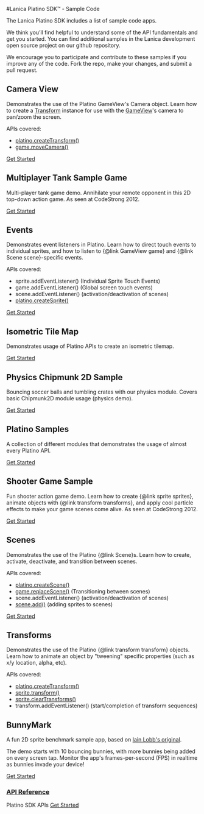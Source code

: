 #Lanica Platino SDK™ - Sample Code

The Lanica Platino SDK includes a list of sample code apps.

We think you’ll find helpful to understand some of the API fundamentals and get you started. You can find additional samples in the Lanica development open source project on our github repository.

We encourage you to participate and contribute to these samples if you improve any of the code. Fork the repo, make your changes, and submit a pull request.


## Camera View

Demonstrates the use of the Platino GameView's Camera object. Learn how to create a [Transform](http://docs.lanica.co/docs/#!/api/Transform) instance for use with the [GameView](http://docs.lanica.co/docs/#!/api/GameView)'s camera to pan/zoom the screen.

APIs covered:

* [platino.createTransform()](http://docs.lanica.co/docs/#!/api/Platino-method-createTransform)
* [game.moveCamera()](http://docs.lanica.co/docs/#!/api/GameView-method-moveCamera)

[Get Started](https://github.com/Lanica/Platform/tree/master/platino/Engine/Camera)

## Multiplayer Tank Sample Game

Multi-player tank game demo. Annihilate your remote opponent in this 2D top-down action game. As seen at CodeStrong 2012.

[Get Started](https://github.com/Lanica/Platform/tree/master/platino/Engine/CodestrongTank)

## Events

Demonstrates event listeners in Platino. Learn how to direct touch events to individual sprites, and how to listen to {@link GameView game} and {@link Scene scene}-specific events.

APIs covered:

* sprite.addEventListener() (Individual Sprite Touch Events)
* game.addEventListener() (Global screen touch events)
* scene.addEventListener() (activation/deactivation of scenes)
* [platino.createSprite()](http://docs.lanica.co/docs/#!/api/Platino-method-createSprite)

[Get Started](https://github.com/Lanica/Platform/tree/master/platino/Engine/Events)

## Isometric Tile Map

Demonstrates usage of Platino APIs to create an isometric tilemap.

[Get Started](https://github.com/Lanica/Platform/tree/master/platino/Engine/IsometricTileMapTest)

## Physics Chipmunk 2D Sample

Bouncing soccer balls and tumbling crates with our physics module. Covers basic Chipmunk2D module usage (physics demo).

[Get Started](https://github.com/Lanica/Platform/tree/master/platino/Engine/ChipmunkSample)

## Platino Samples

A collection of different modules that demonstrates the usage of almost every Platino API.

[Get Started](https://github.com/Lanica/Platform/tree/master/platino/Engine/PlatinoSamples)

## Shooter Game Sample

Fun shooter action game demo. Learn how to create {@link sprite sprites}, animate objects with {@link transform transforms}, and apply cool particle effects to make your game scenes come alive. As seen at CodeStrong 2012.

[Get Started](https://github.com/Lanica/Platform/tree/master/platino/Engine/PlatinoShooter)

## Scenes

Demonstrates the use of the Platino {@link Scene}s. Learn how to create, activate, deactivate, and transition between scenes.

APIs covered:

* [platino.createScene()](http://docs.lanica.co/docs/#!/api/Platino-method-createScene)
* [game.replaceScene()](http://docs.lanica.co/docs/#!/api/GameView-method-replaceScene) (Transitioning between scenes)
* scene.addEventListener() (activation/deactivation of scenes)
* [scene.add()](http://docs.lanica.co/docs/#!/api/Scene-method-add) (adding sprites to scenes)

[Get Started](https://github.com/Lanica/Platform/tree/master/platino/Engine/Camera)

## Transforms

Demonstrates the use of the Platino {@link transform transform} objects. Learn how to animate an object by "tweening" specific properties (such as x/y location, alpha, etc).

APIs covered:

* [platino.createTransform()](http://docs.lanica.co/docs/#!/api/Platino-method-createTransform)
* [sprite.transform()](http://docs.lanica.co/docs/#!/api/Sprite-method-transform)
* [sprite.clearTransforms()](http://docs.lanica.co/docs/#!/api/Sprite-method-clearTransforms)
* transform.addEventListener() (start/completion of transform sequences)

## BunnyMark

A fun 2D sprite benchmark sample app, based on [Iain Lobb's original](http://blog.iainlobb.com/2010/11/display-list-vs-blitting-results.html).

The demo starts with 10 bouncing bunnies, with more bunnies being added on every screen tap. Monitor the app's frames-per-second (FPS) in realtime as bunnies invade your device!

[Get Started](https://github.com/Lanica/Platform/tree/master/platino/Engine/BunnyMark)


### [API Reference](http://docs.lanica.co/#!/api)
Platino SDK APIs [Get Started](http://docs.lanica.co/#!/api)

